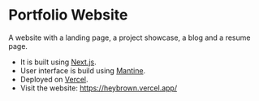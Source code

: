 # Portfolio Website

A website with a landing page, a project showcase, a blog and a resume page.

- It is built using [Next.js](https://nextjs.org).
- User interface is build using [Mantine](https://mantine.dev).
- Deployed on [Vercel](https://vercel.com).
- Visit the website: https://heybrown.vercel.app/